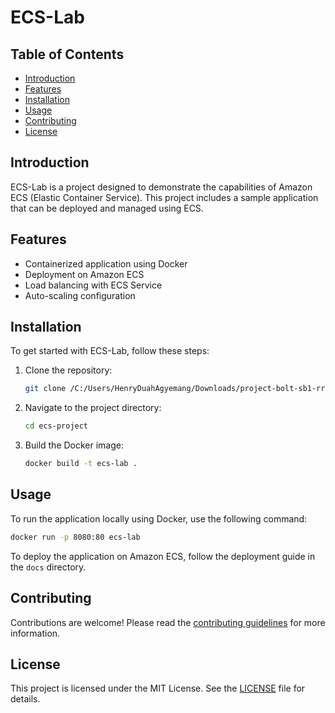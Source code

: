# ECS-Lab
## Table of Contents
- [Introduction](#introduction)
- [Features](#features)
- [Installation](#installation)
- [Usage](#usage)
- [Contributing](#contributing)
- [License](#license)

## Introduction
ECS-Lab is a project designed to demonstrate the capabilities of Amazon ECS (Elastic Container Service). This project includes a sample application that can be deployed and managed using ECS.

## Features
- Containerized application using Docker
- Deployment on Amazon ECS
- Load balancing with ECS Service
- Auto-scaling configuration

## Installation
To get started with ECS-Lab, follow these steps:

1. Clone the repository:
    ```sh
    git clone /C:/Users/HenryDuahAgyemang/Downloads/project-bolt-sb1-rr8cxcdg/ecs-project
    ```
2. Navigate to the project directory:
    ```sh
    cd ecs-project
    ```
3. Build the Docker image:
    ```sh
    docker build -t ecs-lab .
    ```

## Usage
To run the application locally using Docker, use the following command:
```sh
docker run -p 8080:80 ecs-lab
```
To deploy the application on Amazon ECS, follow the deployment guide in the `docs` directory.

## Contributing
Contributions are welcome! Please read the [contributing guidelines](CONTRIBUTING.md) for more information.

## License
This project is licensed under the MIT License. See the [LICENSE](LICENSE) file for details.